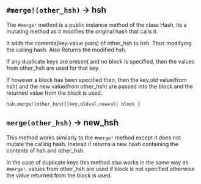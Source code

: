 ## `#merge!(other_hsh)` -> hsh

The `#merge!` method is a public instance method of the class Hash,
its a mutating method as it modifies the original hash that calls it.

It adds the contents(key-value pairs) of other_hsh to hsh. Thus modifying the calling hash. Also Returns the modified hsh.

If any duplicate keys are present and no block is specified, then the values from other_hsh are used for that key. 

If however a block has been specified then, then the key,old value(from hsh) and the new value(from other_hsh) are passed into the block and the returned value from the block is used.

```
hsh.merge!(other_hsh){|key,oldval,newval| block }
```
## `merge(other_hsh)` -> new_hsh

This method works similarly to the `#merge!` method except it does not mutate the calling hash. Instead it returns a new hash containing the contents of hsh and other_hsh.

In the case of duplicate keys this method also works in the same way as `#merge!`. values from other_hsh are used if block is not specified otherwise the value returned from the block is used.
